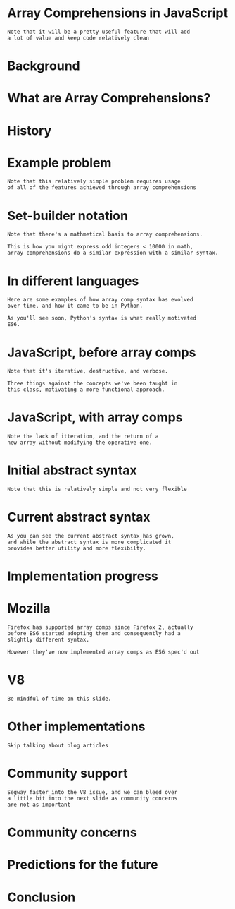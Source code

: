 # Array Comprehensions in JavaScript

    Note that it will be a pretty useful feature that will add
    a lot of value and keep code relatively clean

# Background

# What are Array Comprehensions?

# History

# Example problem

    Note that this relatively simple problem requires usage
    of all of the features achieved through array comprehensions

# Set-builder notation

    Note that there's a mathmetical basis to array comprehensions.

    This is how you might express odd integers < 10000 in math,
    array comprehensions do a similar expression with a similar syntax.

# In different languages

    Here are some examples of how array comp syntax has evolved
    over time, and how it came to be in Python.

    As you'll see soon, Python's syntax is what really motivated
    ES6.

# JavaScript, before array comps

    Note that it's iterative, destructive, and verbose.

    Three things against the concepts we've been taught in
    this class, motivating a more functional approach.

# JavaScript, with array comps

    Note the lack of itteration, and the return of a
    new array without modifying the operative one.

# Initial abstract syntax

    Note that this is relatively simple and not very flexible 

# Current abstract syntax

    As you can see the current abstract syntax has grown,
    and while the abstract syntax is more complicated it
    provides better utility and more flexibilty.

# Implementation progress

# Mozilla

    Firefox has supported array comps since Firefox 2, actually
    before ES6 started adopting them and consequently had a
    slightly different syntax.

    However they've now implemented array comps as ES6 spec'd out

# V8

    Be mindful of time on this slide.

# Other implementations

    Skip talking about blog articles

# Community support

    Segway faster into the V8 issue, and we can bleed over
    a little bit into the next slide as community concerns
    are not as important

# Community concerns

# Predictions for the future

# Conclusion